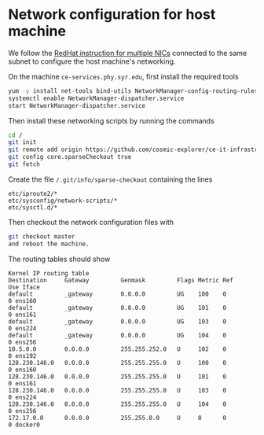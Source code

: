 # Network configuration for host machine

We follow the [RedHat instruction for multiple NICs](https://access.redhat.com/solutions/30564) connected to the same subnet to configure the host machine's networking.

On the machine `ce-services.phy.syr.edu`, first install the required tools
```sh
yum -y install net-tools bind-utils NetworkManager-config-routing-rules
systemctl enable NetworkManager-dispatcher.service
start NetworkManager-dispatcher.service
```

Then install these networking scripts by running the commands
```sh
cd /
git init
git remote add origin https://github.com/cosmic-explorer/ce-it-infrastructure.git
git config core.sparseCheckout true
git fetch
```

Create the file `/.git/info/sparse-checkout` containing the lines
```
etc/iproute2/*
etc/sysconfig/network-scripts/*
etc/sysctl.d/*
```

Then checkout the network configuration files with
```sh
git checkout master
and reboot the machine.
```

The routing tables should show
```
Kernel IP routing table
Destination     Gateway         Genmask         Flags Metric Ref    Use Iface
default         _gateway        0.0.0.0         UG    100    0        0 ens160
default         _gateway        0.0.0.0         UG    101    0        0 ens161
default         _gateway        0.0.0.0         UG    103    0        0 ens224
default         _gateway        0.0.0.0         UG    104    0        0 ens256
10.5.0.0        0.0.0.0         255.255.252.0   U     102    0        0 ens192
128.230.146.0   0.0.0.0         255.255.255.0   U     100    0        0 ens160
128.230.146.0   0.0.0.0         255.255.255.0   U     101    0        0 ens161
128.230.146.0   0.0.0.0         255.255.255.0   U     103    0        0 ens224
128.230.146.0   0.0.0.0         255.255.255.0   U     104    0        0 ens256
172.17.0.0      0.0.0.0         255.255.0.0     U     0      0        0 docker0
```

